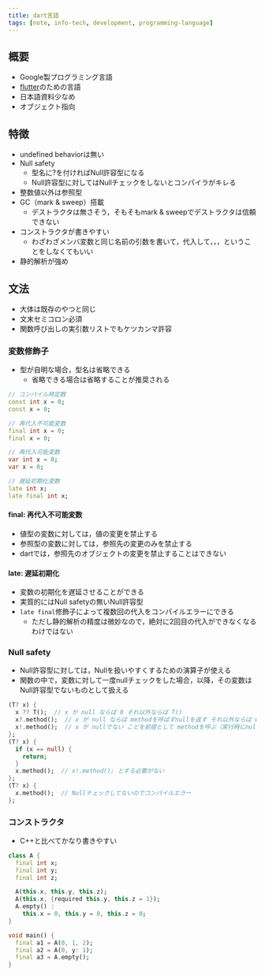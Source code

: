 ```yaml
---
title: dart言語
tags: [note, info-tech, development, programming-language]
---
```


## 概要
- Google製プログラミング言語
- [flutter](note/info-tech/flutter.md)のための言語
- 日本語資料少なめ
- オブジェクト指向

## 特徴
- undefined behaviorは無い
- Null safety
	- 型名に?を付ければNull許容型になる
	- Null許容型に対してはNullチェックをしないとコンパイラがキレる
- 整数値以外は参照型
- GC（mark & sweep）搭載
	- デストラクタは無さそう，そもそもmark & sweepでデストラクタは信頼できない
- コンストラクタが書きやすい
	- わざわざメンバ変数と同じ名前の引数を書いて，代入して，，，ということをしなくてもいい
- 静的解析が強め

## 文法
- 大体は既存のやつと同じ
- 文末セミコロン必須
- 関数呼び出しの実引数リストでもケツカンマ許容

### 変数修飾子
- 型が自明な場合，型名は省略できる
	- 省略できる場合は省略することが推奨される

```dart
// コンパイル時定数
const int x = 0;
const x = 0;

// 再代入不可能変数
final int x = 0;
final x = 0;

// 再代入可能変数
var int x = 0;
var x = 0;

// 遅延初期化変数
late int x;
late final int x;
```

#### final: 再代入不可能変数
- 値型の変数に対しては，値の変更を禁止する
- 参照型の変数に対しては，参照先の変更のみを禁止する
- dartでは，参照先のオブジェクトの変更を禁止することはできない

#### late: 遅延初期化
- 変数の初期化を遅延させることができる
- 実質的にはNull safetyの無いNull許容型
- `late final`修飾子によって複数回の代入をコンパイルエラーにできる
	- ただし静的解析の精度は微妙なので，絶対に2回目の代入ができなくなるわけではない

### Null safety
- Null許容型に対しては，Nullを扱いやすくするための演算子が使える
- 関数の中で，変数に対して一度nullチェックをした場合，以降，その変数はNull許容型でないものとして扱える
```dart
(T? x) {
  x ?? T();  // x が null ならば 0 それ以外ならば T()
  x?.method();  // x が null ならば methodを呼ばずnullを返す それ以外ならば methodを呼ぶ
  x!.method();  // x が nullでない ことを前提として methodを呼ぶ（実行時にnullだった場合runtime error）
};
(T? x) {
  if (x == null) {
    return;
  }
  x.method();  // x!.method(); とする必要がない
};
(T? x) {
  x.method();  // Nullチェックしてないのでコンパイルエラー
};
```

### コンストラクタ
- C++と比べてかなり書きやすい

```dart
class A {
  final int x;
  final int y;
  final int z;

  A(this.x, this.y, this.z);
  A(this.x, {required this.y, this.z = 1});
  A.empty() :
    this.x = 0, this.y = 0, this.z = 0;
}

void main() {
  final a1 = A(0, 1, 2);
  final a2 = A(0, y: 1);
  final a3 = A.empty();
}
```
